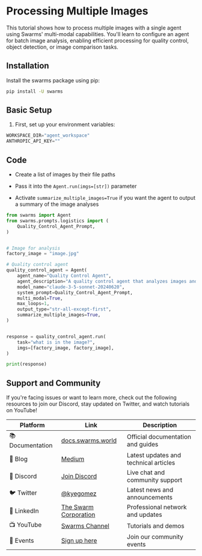 # Processing Multiple Images

This tutorial shows how to process multiple images with a single agent using Swarms' multi-modal capabilities. You'll learn to configure an agent for batch image analysis, enabling efficient processing for quality control, object detection, or image comparison tasks.


## Installation

Install the swarms package using pip:

```bash
pip install -U swarms
```

## Basic Setup

1. First, set up your environment variables:

```python
WORKSPACE_DIR="agent_workspace"
ANTHROPIC_API_KEY=""
```


## Code

- Create a list of images by their file paths

- Pass it into the `Agent.run(imgs=[str])` parameter

- Activate `summarize_multiple_images=True` if you want the agent to output a summary of the image analyses


```python
from swarms import Agent
from swarms.prompts.logistics import (
    Quality_Control_Agent_Prompt,
)


# Image for analysis
factory_image = "image.jpg"

# Quality control agent
quality_control_agent = Agent(
    agent_name="Quality Control Agent",
    agent_description="A quality control agent that analyzes images and provides a detailed report on the quality of the product in the image.",
    model_name="claude-3-5-sonnet-20240620",
    system_prompt=Quality_Control_Agent_Prompt,
    multi_modal=True,
    max_loops=1,
    output_type="str-all-except-first",
    summarize_multiple_images=True,
)


response = quality_control_agent.run(
    task="what is in the image?",
    imgs=[factory_image, factory_image],
)

print(response)
```

## Support and Community

If you're facing issues or want to learn more, check out the following resources to join our Discord, stay updated on Twitter, and watch tutorials on YouTube!

| Platform | Link | Description |
|----------|------|-------------|
| 📚 Documentation | [docs.swarms.world](https://docs.swarms.world) | Official documentation and guides |
| 📝 Blog | [Medium](https://medium.com/@kyeg) | Latest updates and technical articles |
| 💬 Discord | [Join Discord](https://discord.gg/jM3Z6M9uMq) | Live chat and community support |
| 🐦 Twitter | [@kyegomez](https://twitter.com/kyegomez) | Latest news and announcements |
| 👥 LinkedIn | [The Swarm Corporation](https://www.linkedin.com/company/the-swarm-corporation) | Professional network and updates |
| 📺 YouTube | [Swarms Channel](https://www.youtube.com/channel/UC9yXyitkbU_WSy7bd_41SqQ) | Tutorials and demos |
| 🎫 Events | [Sign up here](https://lu.ma/5p2jnc2v) | Join our community events |

